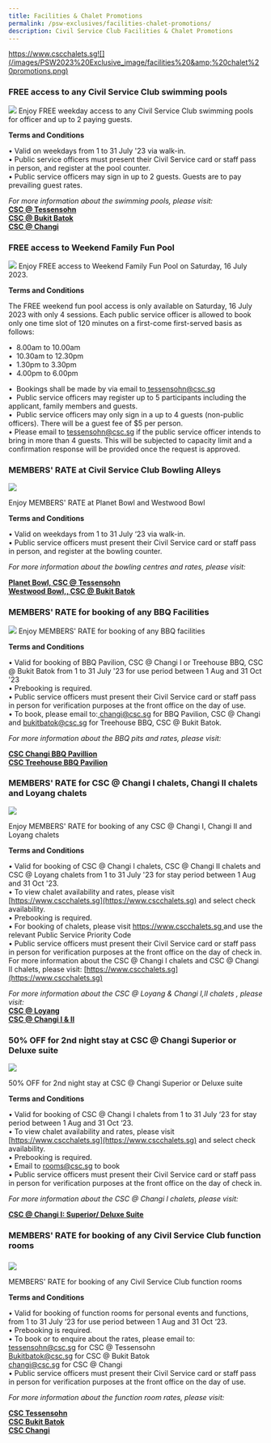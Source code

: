 ```yaml
---
title: Facilities & Chalet Promotions
permalink: /psw-exclusives/facilities-chalet-promotions/
description: Civil Service Club Facilities & Chalet Promotions
---
```

https://www.cscchalets.sg![](/images/PSW2023%20Exclusive_image/facilities%20&amp;%20chalet%20promotions.png)



### FREE access to any Civil Service Club swimming pools 

![](/images/PSW2023%20Exclusive_image/civil%20service%20club%20swimming%20pools.png)
Enjoy FREE weekday access to any Civil Service Club swimming pools for officer and up to 2 paying guests. 

   

**Terms and Conditions**

• Valid on weekdays from 1 to 31 July '23 via walk-in.  
• Public service officers must present their Civil Service card or staff pass in person, and register at the pool counter.  
• Public service officers may sign in up to 2 guests. Guests are to pay prevailing guest rates.  

*For more information about the swimming pools, please visit:* <br> 
**[CSC @ Tessensohn](https://www.csctessensohn.sg)** <br>
**[CSC @ Bukit Batok](https://www.cscbukuitbatok.sg)** <br>
**[CSC @ Changi](https://www.cscchangi.sg/)**<br>

### FREE access to Weekend Family Fun Pool
   
![](/images/PSW2023%20Exclusive_image/civil%20service%20club%20weekend%20fun%20pool.png)
Enjoy FREE access to Weekend Family Fun Pool on Saturday, 16 July 2023. 

**Terms and Conditions**

The FREE weekend fun pool access is only available on Saturday, 16 July 2023 with only 4 sessions. Each public service officer is allowed to book only one time slot of 120 minutes on a first-come first-served basis as follows:  

•&nbsp; 8.00am to 10.00am  
•&nbsp; 10.30am to 12.30pm  
•&nbsp; 1.30pm to 3.30pm  
•&nbsp; 4.00pm to 6.00pm  



•&nbsp; Bookings shall be made by via email to<a href="mailto: tessensohn@csc.sg"> tessensohn@csc.sg</a><br>
•&nbsp; Public service officers may register up to 5 participants including the applicant, family members and guests.  
•&nbsp; Public service officers may only sign in a up to 4 guests (non-public officers). There will be a guest fee of $5 per person.  
• Please email to <a href="mailto: tessensohn@csc.sg"> tessensohn@csc.sg</a> if the public service officer intends to bring in more than 4 guests. This will be subjected to capacity limit and a confirmation response will be provided once the request is approved.

### MEMBERS' RATE at Civil Service Club Bowling Alleys
![](/images/PSW2023%20Exclusive_image/civil%20service%20club%20bowling%20alleys.png)

Enjoy MEMBERS' RATE at Planet Bowl and Westwood Bowl

**Terms and Conditions**

• Valid on weekdays from 1 to 31 July ‘23 via walk-in.  
• Public service officers must present their Civil Service card or staff pass in person, and register at the bowling counter.  

*For more information about the bowling centres and rates, please visit:* <br> 

**[Planet Bowl, CSC @ Tessensohn](https://www.csc.sg/planetbowl)** <br>
**[Westwood Bowl,, CSC @ Bukit Batok](https://www.csc.sg/westwoodbowl)** <br>



### MEMBERS' RATE for booking of any BBQ Facilities


![](/images/PSW2023%20Exclusive_image/civil%20service%20club%20bbq%20pits.png) Enjoy MEMBERS' RATE for booking of any BBQ facilities

**Terms and Conditions**
  
• Valid for booking of BBQ Pavilion, CSC @ Changi l or Treehouse BBQ, CSC @ Bukit Batok from 1 to 31 July '23 for use period between 1 Aug and 31 Oct '23  
• Prebooking is required.  
• Public service officers must present their Civil Service card or staff pass in person for verification purposes at the front office on the day of use.  
• To book, please email to:<a href="mailto: changi@csc.sg"> changi@csc.sg</a> for BBQ Pavilion, CSC @ Changi and <a href="mailto: changi@csc.sg"> bukitbatok@csc.sg</a> for Treehouse BBQ, CSC @ Bukit Batok.

*For more information about the BBQ pits and rates, please visit:* <br>

**[CSC Changi BBQ Pavillion](https://www.cscchangi.sg/Fun_BBQ.aspx)** <br>
**[CSC Treehouse BBQ Pavilion](https://www.cscbukitbatok.sg/CSC-Bukit-Batok-Club-House-Treehouse-BBQ-pavilions-Family-Recreation)** <br>

### MEMBERS' RATE for CSC @ Changi l chalets, Changi II chalets and Loyang chalets

![](/images/PSW2023%20Exclusive_image/civil%20service%20club%20chalets.png)

Enjoy MEMBERS' RATE for booking of any CSC @ Changi I, Changi II and Loyang chalets

**Terms and Conditions**
   
• Valid for booking of CSC @ Changi l chalets, CSC @ Changi II chalets and CSC @ Loyang chalets from 1 to 31 July '23 for stay period between 1 Aug and 31 Oct '23.  
• To view chalet availability and rates, please visit [https://www.cscchalets.sg](https://www.cscchalets.sg) and select check availability.  
• Prebooking is required.  
• For booking of chalets, please visit [ https://www.cscchalets.sg ]( https://www.cscchalets.sg ) and use the relevant Public Service Priority Code  
• Public service officers must present their Civil Service card or staff pass in person for verification purposes at the front office on the day of check in.  
For more information about the CSC @ Changi l chalets and CSC @ Changi II chalets, please visit: [https://www.cscchalets.sg](https://www.cscchalets.sg)

*For more information about the CSC @ Loyang &amp; Changi I,II chalets , please visit:*<br>
**[CSC @ Loyang](https://www.cscloyang.sg)** <br>
**[CSC @ Changi I &amp; II](https://www.cscchangi.sg/)**<br>

### 50% OFF for 2nd night stay at CSC @ Changi Superior or Deluxe suite

![](/images/PSW2023%20Exclusive_image/civil%20service%20club%20superior%20deluxe.png)  

50% OFF for 2nd night stay at CSC @ Changi Superior or Deluxe suite

**Terms and Conditions**
  
• Valid for booking of CSC @ Changi l chalets from 1 to 31 July ‘23 for stay period between 1 Aug and 31 Oct ‘23.  
• To view chalet availability and rates, please visit [https://www.cscchalets.sg](https://www.cscchalets.sg) and select check availability.  
• Prebooking is required.  
• Email to <a href="mailto: rooms@csc.sg"> rooms@csc.sg</a> to book  
• Public service officers must present their Civil Service card or staff pass in person for verification purposes at the front office on the day of check in.  

*For more information about the CSC @ Changi l chalets, please visit:* <br>

**[CSC @ Changi I: Superior/ Deluxe Suite](https://www.cscchangi.sg/Stay_SingleSuite.aspx)**


### MEMBERS' RATE for booking of any Civil Service Club function rooms
### 
   
![](/images/PSW2023%20Exclusive_image/civil%20service%20club%20function%20rooms.png)

MEMBERS' RATE for booking of any Civil Service Club function rooms

**Terms and Conditions**

• Valid for booking of function rooms for personal events and functions, from 1 to 31 July ‘23 for use period between 1 Aug and 31 Oct ‘23.  
• Prebooking is required.  
• To book or to enquire about the rates, please email to:  
<a href="mailto: tessensohn@csc.sg"> tessensohn@csc.sg</a> for CSC @ Tessensohn  
<a href="mailto: Bukitbatok@csc.sg"> Bukitbatok@csc.sg</a> for CSC @ Bukit Batok  
<a href="mailto: changi@csc.sg"> changi@csc.sg</a> for CSC @ Changi  
• Public service officers must present their Civil Service card or staff pass in person for verification purposes at the front office on the day of use.  

*For more information about the function room rates, please visit:*<br>
 
**[CSC Tessensohn](https://www.csctessensohn.sg)** <br>
**[CSC Bukit Batok](https://www.cscbukuitbatok.sg)** <br>
**[CSC Changi](https://www.cscchangi.sg/)**<br>